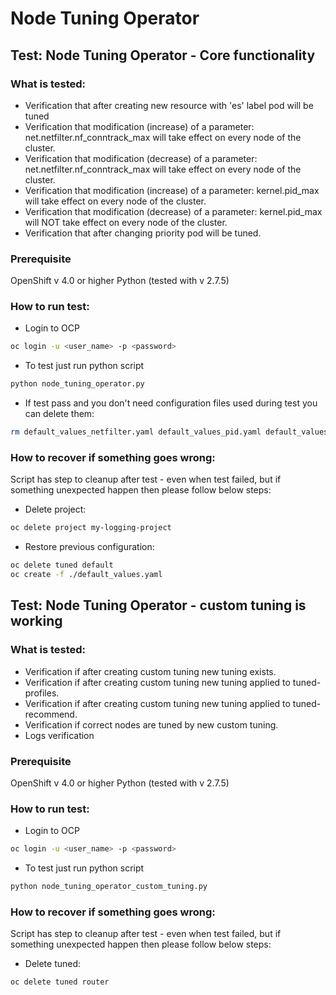 # Node Tuning Operator

## Test: Node Tuning Operator - Core functionality

### What is tested:

- Verification that after creating new resource with 'es' label pod will be tuned
- Verification that modification (increase) of a parameter: net.netfilter.nf_conntrack_max will take effect on every node of the cluster.
- Verification that modification (decrease) of a parameter: net.netfilter.nf_conntrack_max will take effect on every node of the cluster.
- Verification that modification (increase) of a parameter: kernel.pid_max will take effect on every node of the cluster.
- Verification that modification (decrease) of a parameter: kernel.pid_max will NOT take effect on every node of the cluster.
- Verification that after changing priority pod will be tuned.

### Prerequisite

OpenShift v 4.0 or higher
Python (tested with v 2.7.5)

### How to run test:

- Login to OCP
```bash
oc login -u <user_name> -p <password>
```
- To test just run python script
```bash
python node_tuning_operator.py
```

- If test pass and you don't need configuration files used during test you can delete them:
```bash
rm default_values_netfilter.yaml default_values_pid.yaml default_values_priority.yaml default_values.yaml new_conntract_decrease.yaml new_conntract_increase.yaml new_kernel_pid_decrease.yaml new_kernel_pid_increase.yaml new_priority.yaml

```

### How to recover if something goes wrong:
Script has step to cleanup after test - even when test failed, but if something unexpected happen then please follow below steps:

- Delete project:
```bash
oc delete project my-logging-project
```

- Restore previous configuration:
```bash
oc delete tuned default
oc create -f ./default_values.yaml

```

## Test: Node Tuning Operator - custom tuning is working

### What is tested:

- Verification if after creating custom tuning new tuning exists.
- Verification if after creating custom tuning new tuning applied to tuned-profiles.
- Verification if after creating custom tuning new tuning applied to tuned-recommend.
- Verification if correct nodes are tuned by new custom tuning.
- Logs verification

### Prerequisite

OpenShift v 4.0 or higher
Python (tested with v 2.7.5)

### How to run test:

- Login to OCP
```bash
oc login -u <user_name> -p <password>
```
- To test just run python script
```bash
python node_tuning_operator_custom_tuning.py
```

### How to recover if something goes wrong:
Script has step to cleanup after test - even when test failed, but if something unexpected happen then please follow below steps:

- Delete tuned:
```bash
oc delete tuned router
```
